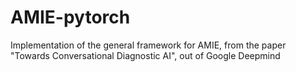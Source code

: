 # AMIE-pytorch
Implementation of the general framework for AMIE, from the paper "Towards Conversational Diagnostic AI", out of Google Deepmind

